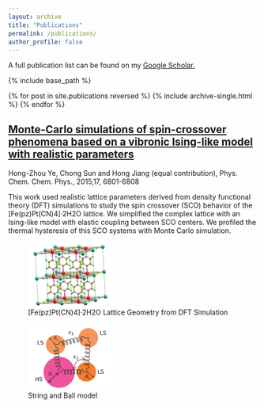 ```yaml
---
layout: archive
title: "Publications"
permalink: /publications/
author_profile: false
---
```

A full publication list can be found on my <u><a href="https://scholar.google.com/citations?user=KETTV4YAAAAJ&hl=en">Google Scholar</a>.</u>

{% include base_path %}

{% for post in site.publications reversed %}
  {% include archive-single.html %}
{% endfor %}



## [Monte-Carlo simulations of spin-crossover phenomena based on a vibronic Ising-like model with realistic parameters](https://pubs.rsc.org/en/content/articlelanding/2015/cp/c4cp05562d/unauth)

Hong-Zhou Ye, Chong Sun and Hong Jiang (equal contribution), Phys. Chem. Chem. Phys., 2015,17, 6801-6808

This work used realistic lattice parameters derived from density functional theory (DFT) simulations to study the spin crossover (SCO) behavior of the [Fe(pz)Pt(CN)4]·2H2O lattice. We simplified the complex lattice with an Ising-like model with elastic coupling between SCO centers. We profiled the thermal hysteresis of this SCO systems with Monte Carlo simulation. 
<figure>
  <img
  src="../images/publications/pccp2015/lattice.png"
  style="width:40%"
  >
  <figcaption> [Fe(pz)Pt(CN)4]·2H2O Lattice Geometry from DFT Simulation</figcaption>
</figure>
<figure>
  <img
  src="../images/publications/pccp2015/sab_model.png"
  style="width:40%">
  <figcaption>String and Ball model</figcaption>
</figure>